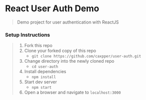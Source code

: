 # React User Auth Demo

> Demo project for user authentication with ReactJS

### Setup Instructions

> 1. Fork this repo
> 1. Clone your forked copy of this repo
>    - `git clone https://github.com/caxpper/user-auth.git`
> 1. Change directory into the newly cloned repo
>    - `cd user-auth`
> 1. Install dependencies 
>    - `npm install`
> 1. Start dev server
>    - `npm start`
> 1. Open a browser and navigate to `localhost:3000`

